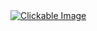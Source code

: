 
<!DOCTYPE html>
<html lang="en">
<head>
  <meta charset="UTF-8" />
  <meta name="viewport" content="width=device-width, initial-scale=1" />
  <title>Clickable Image Redirect</title>
</head>
<body>
  <a href="https://www.youtube.com/watch?v=dQw4w9WgXcQ" target="_blank" rel="noopener noreferrer">
    <img src="your-image-url.jpg" alt="Clickable Image" style="cursor:pointer; max-width:100%; height:auto;" />
  </a>
</body>
</html>
